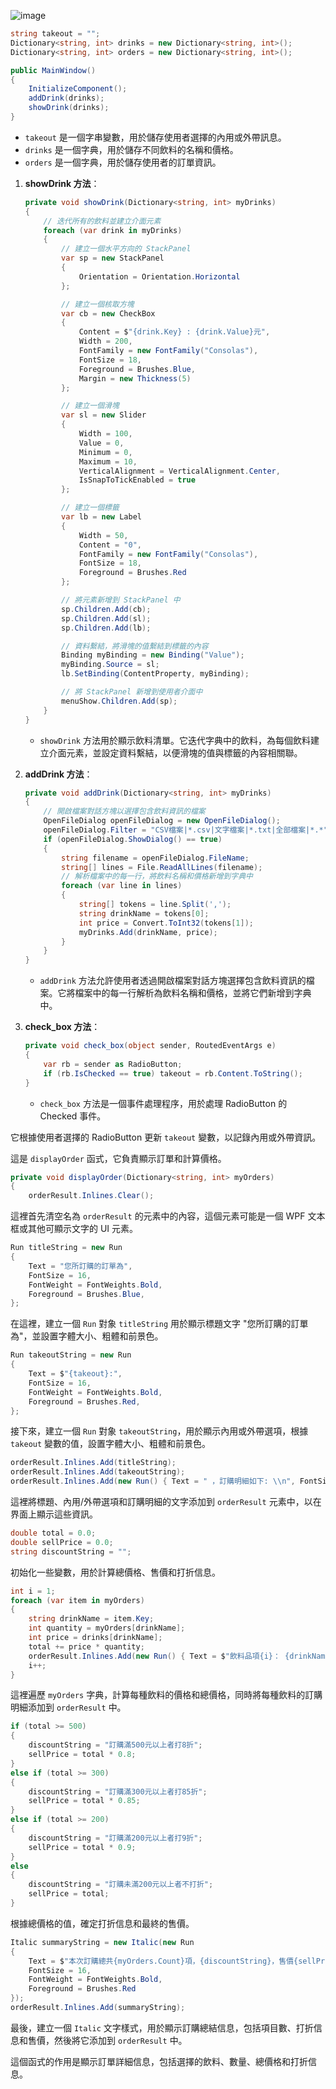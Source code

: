 ![image](images\mainwindow.png)

```csharp
string takeout = "";
Dictionary<string, int> drinks = new Dictionary<string, int>();
Dictionary<string, int> orders = new Dictionary<string, int>();

public MainWindow()
{
    InitializeComponent();
    addDrink(drinks);
    showDrink(drinks);
}

```

- `takeout` 是一個字串變數，用於儲存使用者選擇的內用或外帶訊息。
- `drinks` 是一個字典，用於儲存不同飲料的名稱和價格。
- `orders` 是一個字典，用於儲存使用者的訂單資訊。
1. **showDrink 方法**：
    
    ```csharp
    private void showDrink(Dictionary<string, int> myDrinks)
    {
        // 迭代所有的飲料並建立介面元素
        foreach (var drink in myDrinks)
        {
            // 建立一個水平方向的 StackPanel
            var sp = new StackPanel
            {
                Orientation = Orientation.Horizontal
            };
    
            // 建立一個核取方塊
            var cb = new CheckBox
            {
                Content = $"{drink.Key} : {drink.Value}元",
                Width = 200,
                FontFamily = new FontFamily("Consolas"),
                FontSize = 18,
                Foreground = Brushes.Blue,
                Margin = new Thickness(5)
            };
    
            // 建立一個滑塊
            var sl = new Slider
            {
                Width = 100,
                Value = 0,
                Minimum = 0,
                Maximum = 10,
                VerticalAlignment = VerticalAlignment.Center,
                IsSnapToTickEnabled = true
            };
    
            // 建立一個標籤
            var lb = new Label
            {
                Width = 50,
                Content = "0",
                FontFamily = new FontFamily("Consolas"),
                FontSize = 18,
                Foreground = Brushes.Red
            };
    
            // 將元素新增到 StackPanel 中
            sp.Children.Add(cb);
            sp.Children.Add(sl);
            sp.Children.Add(lb);
    
            // 資料繫結，將滑塊的值繫結到標籤的內容
            Binding myBinding = new Binding("Value");
            myBinding.Source = sl;
            lb.SetBinding(ContentProperty, myBinding);
    
            // 將 StackPanel 新增到使用者介面中
            menuShow.Children.Add(sp);
        }
    }
    
    ```
    
    - `showDrink` 方法用於顯示飲料清單。它迭代字典中的飲料，為每個飲料建立介面元素，並設定資料繫結，以便滑塊的值與標籤的內容相關聯。
2. **addDrink 方法**：
    
    ```csharp
    private void addDrink(Dictionary<string, int> myDrinks)
    {
        // 開啟檔案對話方塊以選擇包含飲料資訊的檔案
        OpenFileDialog openFileDialog = new OpenFileDialog();
        openFileDialog.Filter = "CSV檔案|*.csv|文字檔案|*.txt|全部檔案|*.*";
        if (openFileDialog.ShowDialog() == true)
        {
            string filename = openFileDialog.FileName;
            string[] lines = File.ReadAllLines(filename);
            // 解析檔案中的每一行，將飲料名稱和價格新增到字典中
            foreach (var line in lines)
            {
                string[] tokens = line.Split(',');
                string drinkName = tokens[0];
                int price = Convert.ToInt32(tokens[1]);
                myDrinks.Add(drinkName, price);
            }
        }
    }
    
    ```
    
    - `addDrink` 方法允許使用者透過開啟檔案對話方塊選擇包含飲料資訊的檔案。它將檔案中的每一行解析為飲料名稱和價格，並將它們新增到字典中。
3. **check_box 方法**：
    
    ```csharp
    private void check_box(object sender, RoutedEventArgs e)
    {
        var rb = sender as RadioButton;
        if (rb.IsChecked == true) takeout = rb.Content.ToString();
    }
    
    ```
    
    - `check_box` 方法是一個事件處理程序，用於處理 RadioButton 的 Checked 事件。

它根據使用者選擇的 RadioButton 更新 `takeout` 變數，以記錄內用或外帶資訊。

這是 `displayOrder` 函式，它負責顯示訂單和計算價格。

```csharp
private void displayOrder(Dictionary<string, int> myOrders)
{
    orderResult.Inlines.Clear();

```

這裡首先清空名為 `orderResult` 的元素中的內容，這個元素可能是一個 WPF 文本框或其他可顯示文字的 UI 元素。

```csharp
Run titleString = new Run
{
    Text = "您所訂購的訂單為",
    FontSize = 16,
    FontWeight = FontWeights.Bold,
    Foreground = Brushes.Blue,
};

```

在這裡，建立一個 `Run` 對象 `titleString` 用於顯示標題文字 "您所訂購的訂單為"，並設置字體大小、粗體和前景色。

```csharp
Run takeoutString = new Run
{
    Text = $"{takeout}:",
    FontSize = 16,
    FontWeight = FontWeights.Bold,
    Foreground = Brushes.Red,
};

```

接下來，建立一個 `Run` 對象 `takeoutString`，用於顯示內用或外帶選項，根據 `takeout` 變數的值，設置字體大小、粗體和前景色。

```csharp
orderResult.Inlines.Add(titleString);
orderResult.Inlines.Add(takeoutString);
orderResult.Inlines.Add(new Run() { Text = " ，訂購明細如下: \\n", FontSize = 16 });

```

這裡將標題、內用/外帶選項和訂購明細的文字添加到 `orderResult` 元素中，以在界面上顯示這些資訊。

```csharp
double total = 0.0;
double sellPrice = 0.0;
string discountString = "";

```

初始化一些變數，用於計算總價格、售價和打折信息。

```csharp
int i = 1;
foreach (var item in myOrders)
{
    string drinkName = item.Key;
    int quantity = myOrders[drinkName];
    int price = drinks[drinkName];
    total += price * quantity;
    orderResult.Inlines.Add(new Run() { Text = $"飲料品項{i}： {drinkName} X {quantity}杯，每杯{price}元，總共{price * quantity}元\\n" });
    i++;
}

```

這裡遍歷 `myOrders` 字典，計算每種飲料的價格和總價格，同時將每種飲料的訂購明細添加到 `orderResult` 中。

```csharp
if (total >= 500)
{
    discountString = "訂購滿500元以上者打8折";
    sellPrice = total * 0.8;
}
else if (total >= 300)
{
    discountString = "訂購滿300元以上者打85折";
    sellPrice = total * 0.85;
}
else if (total >= 200)
{
    discountString = "訂購滿200元以上者打9折";
    sellPrice = total * 0.9;
}
else
{
    discountString = "訂購未滿200元以上者不打折";
    sellPrice = total;
}

```

根據總價格的值，確定打折信息和最終的售價。

```csharp
Italic summaryString = new Italic(new Run
{
    Text = $"本次訂購總共{myOrders.Count}項，{discountString}，售價{sellPrice}元",
    FontSize = 16,
    FontWeight = FontWeights.Bold,
    Foreground = Brushes.Red
});
orderResult.Inlines.Add(summaryString);

```

最後，建立一個 `Italic` 文字樣式，用於顯示訂購總結信息，包括項目數、打折信息和售價，然後將它添加到 `orderResult` 中。

這個函式的作用是顯示訂單詳細信息，包括選擇的飲料、數量、總價格和打折信息。
